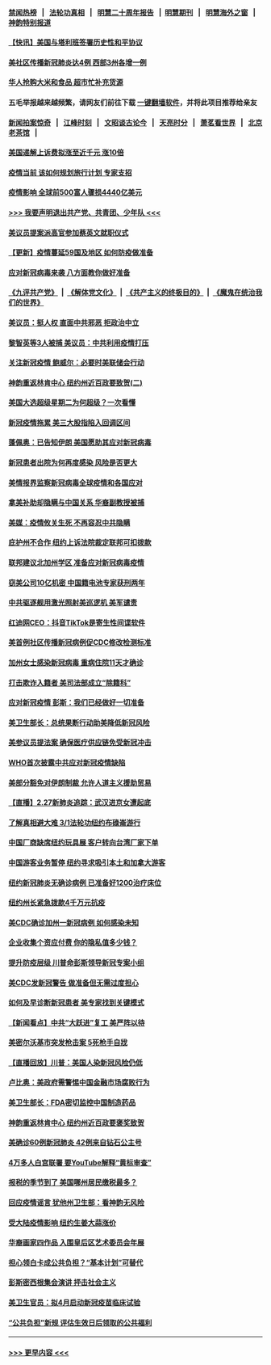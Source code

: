 #### [禁闻热榜](热点新闻.md?=0)  &nbsp;&nbsp;|&nbsp;&nbsp; [法轮功真相](https://github.com/gfw-breaker/truth/blob/master/README.md?=0) &nbsp;&nbsp;|&nbsp;&nbsp; [明慧二十周年报告](https://github.com/gfw-breaker/mh-reports/blob/master/README.md?=0) &nbsp;&nbsp;|&nbsp;&nbsp;[明慧期刊](https://github.com/gfw-breaker/mh-qikan) &nbsp;&nbsp;|&nbsp;&nbsp; [明慧海外之窗](https://github.com/gfw-breaker/mh-news/blob/master/README.md?=0) &nbsp;&nbsp;|&nbsp;&nbsp; [神韵特别报道](https://github.com/gfw-breaker/mh-news/blob/master/shenyun.md?=0)
#### [【快讯】美国与塔利班签署历史性和平协议](../pages/nsc412/n11905172.md?t=03010031) 
#### [美社区传播新冠肺炎达4例 西部3州各增一例](../pages/nsc412/n11904070.md?t=03010031) 
#### [华人抢购大米和食品   超市忙补充货源](../pages/nsc412/n11904453.md?t=03010031) 
#### 五毛举报越来越频繁，请网友们前往下载 [一键翻墙软件](https://github.com/gfw-breaker/ssr-accounts)，并将此项目推荐给亲友
#### [新闻拍案惊奇](https://github.com/gfw-breaker/banned-news/blob/master/pages/link4.md) &nbsp;&nbsp;|&nbsp;&nbsp; [江峰时刻](https://github.com/gfw-breaker/banned-news/blob/master/pages/link4.md) &nbsp;&nbsp;|&nbsp;&nbsp; [文昭谈古论今](https://github.com/gfw-breaker/banned-news/blob/master/pages/link4.md) &nbsp;&nbsp;|&nbsp;&nbsp; [天亮时分](https://github.com/gfw-breaker/banned-news/blob/master/pages/link4.md) &nbsp;&nbsp;|&nbsp;&nbsp; [萧茗看世界](https://github.com/gfw-breaker/banned-news/blob/master/pages/link4.md) &nbsp;&nbsp;|&nbsp;&nbsp; [北京老茶馆](https://github.com/gfw-breaker/banned-news/blob/master/pages/link4.md) &nbsp;&nbsp;|&nbsp;&nbsp; 
#### [美国递解上诉费拟涨至近千元  涨10倍](../pages/nsc412/n11904466.md?t=03010031) 
#### [疫情当前 该如何规划旅行计划 专家支招](../pages/nsc412/n11903865.md?t=03010031) 
#### [疫情影响 全球前500富人骤损4440亿美元](../pages/nsc412/n11904283.md?t=03010031) 
#### [>>> 我要声明退出共产党、共青团、少年队 <<<](https://github.com/begood0513/goodnews/blob/master/quit/letter.md) 
#### [美议员提案派高官参加蔡英文就职仪式](../pages/nsc412/n11904166.md?t=03010031) 
#### [【更新】疫情蔓延59国及地区 如何防疫做准备](../pages/nsc412/n11890652.md?t=03010031) 
#### [应对新冠病毒来袭 八方面教你做好准备](../pages/nsc412/n11903736.md?t=03010031) 
#### [《九评共产党》](https://github.com/begood0513/9ping.md/blob/master/README.md) &nbsp;|&nbsp; [《解体党文化》](../../../../jtdwh.md/blob/master/README.md)  &nbsp;|&nbsp; [《共产主义的终极目的》](../../../../gczydzjmd.md/blob/master/README.md) &nbsp;|&nbsp; [《魔鬼在统治我们的世界》](../../../../mgztzwmdsj.md/blob/master/README.md) 
#### [美议员：挺人权 直面中共邪恶 拒政治中立](../pages/nsc412/n11903790.md?t=03010031) 
#### [黎智英等3人被捕 美议员：中共利用疫情打压](../pages/nsc412/n11903768.md?t=03010031) 
#### [关注新冠疫情 鲍威尔：必要时美联储会行动](../pages/nsc412/n11903672.md?t=03010031) 
#### [神韵重返林肯中心 纽约州近百政要致贺(二)](../pages/nsc412/n11897500.md?t=03010031) 
#### [美国大选超级星期二为何超级？一次看懂](../pages/nsc412/n11903490.md?t=03010031) 
#### [新冠疫情拖累 美三大股指陷入回调区间](../pages/nsc412/n11903211.md?t=03010031) 
#### [蓬佩奥：已告知伊朗 美国愿助其应对新冠病毒](../pages/nsc412/n11903212.md?t=03010031) 
#### [新冠患者出院为何再度感染 风险是否更大](../pages/nsc412/n11903262.md?t=03010031) 
#### [美情报界监察新冠病毒全球疫情和各国应对](../pages/nsc412/n11903098.md?t=03010031) 
#### [拿美补助却隐瞒与中国关系 华裔副教授被捕](../pages/nsc412/n11901687.md?t=03010031) 
#### [美媒：疫情攸关生死 不再容忍中共隐瞒](../pages/nsc412/n11901694.md?t=03010031) 
#### [庇护州不合作  纽约上诉法院裁定联邦可扣拨款](../pages/nsc412/n11902238.md?t=03010031) 
#### [联邦建议北加州学区 准备应对新冠病毒疫情](../pages/nsc412/n11902448.md?t=03010031) 
#### [窃美公司10亿机密 中国籍电池专家获刑两年](../pages/nsc412/n11901996.md?t=03010031) 
#### [中共驱逐舰用激光照射美巡逻机 美军谴责](../pages/nsc412/n11901964.md?t=03010031) 
#### [红迪网CEO：抖音TikTok是寄生性间谍软件](../pages/nsc412/n11901675.md?t=03010031) 
#### [美首例社区传播新冠病例促CDC修改检测标准](../pages/nsc412/n11901490.md?t=03010031) 
#### [加州女士感染新冠病毒 重病住院11天才确诊](../pages/nsc412/n11901246.md?t=03010031) 
#### [打击欺诈入籍者 美司法部成立“除籍科”](../pages/nsc412/n11901364.md?t=03010031) 
#### [应对新冠疫情 彭斯：我们已经做好一切准备](../pages/nsc412/n11901268.md?t=03010031) 
#### [美卫生部长：总统果断行动助美降低新冠风险](../pages/nsc412/n11900906.md?t=03010031) 
#### [美参议员提法案 确保医疗供应链免受新冠冲击](../pages/nsc412/n11901144.md?t=03010031) 
#### [WHO首次披露中共应对新冠疫情缺陷](../pages/nsc412/n11900978.md?t=03010031) 
#### [美部分豁免对伊朗制裁 允许人道主义援助贸易](../pages/nsc412/n11900859.md?t=03010031) 
#### [【直播】2.27新肺炎追踪：武汉进京女遭起底](../pages/nsc412/n11900415.md?t=03010031) 
#### [了解真相避大难  3/1法轮功纽约布碌崙游行](../pages/nsc412/n11899501.md?t=03010031) 
#### [中国厂商缺席纽约玩具展  客户转向台湾厂家下单](../pages/nsc412/n11899505.md?t=03010031) 
#### [中国游客业务暂停  纽约寻求吸引本土和加拿大游客](../pages/nsc412/n11899492.md?t=03010031) 
#### [纽约新冠肺炎无确诊病例  已准备好1200治疗床位](../pages/nsc412/n11899474.md?t=03010031) 
#### [纽约州长紧急拨款4千万元抗疫](../pages/nsc412/n11899477.md?t=03010031) 
#### [美CDC确诊加州一新冠病例 如何感染未知](../pages/nsc412/n11899165.md?t=03010031) 
#### [企业收集个资应付费 你的隐私值多少钱？](../pages/nsc412/n11898097.md?t=03010031) 
#### [提升防疫层级 川普命彭斯领导新冠专案小组](../pages/nsc412/n11898934.md?t=03010031) 
#### [美CDC发新冠警告 做准备但无需过度担心](../pages/nsc412/n11898923.md?t=03010031) 
#### [如何及早诊断新冠患者 美专家找到关键模式](../pages/nsc412/n11898626.md?t=03010031) 
#### [【新闻看点】中共“大跃进”复工 美严阵以待](../pages/nsc412/n11898221.md?t=03010031) 
#### [美密尔沃基市突发枪击案 5死枪手自戕](../pages/nsc412/n11898687.md?t=03010031) 
#### [【直播回放】川普：美国人染新冠风险仍低](../pages/nsc412/n11898088.md?t=03010031) 
#### [卢比奥：美政府需警惕中国金融市场腐败行为](../pages/nsc412/n11898327.md?t=03010031) 
#### [美卫生部长：FDA密切监控中国制造药品](../pages/nsc412/n11898231.md?t=03010031) 
#### [神韵重返林肯中心 纽约州近百政要褒奖致贺](../pages/nsc412/n11893366.md?t=03010031) 
#### [美确诊60例新冠肺炎 42例来自钻石公主号](../pages/nsc412/n11898098.md?t=03010031) 
#### [4万多人白宫联署 要YouTube解释“黄标审查”](../pages/nsc412/n11897803.md?t=03010031) 
#### [报税的季节到了 美国哪州居民缴税最多？](../pages/nsc412/n11897626.md?t=03010031) 
#### [回应疫情谣言 犹他州卫生部：看神韵无风险](../pages/nsc412/n11896078.md?t=03010031) 
#### [受大陆疫情影响  纽约生姜大蒜涨价](../pages/nsc412/n11896485.md?t=03010031) 
#### [华裔画家四作品  入围皇后区艺术委员会年展](../pages/nsc412/n11896497.md?t=03010031) 
#### [担心领白卡成公共负担？“基本计划”可替代](../pages/nsc412/n11896478.md?t=03010031) 
#### [彭斯密西根集会演讲 抨击社会主义](../pages/nsc412/n11896543.md?t=03010031) 
#### [美卫生官员：拟4月启动新冠疫苗临床试验](../pages/nsc412/n11896357.md?t=03010031) 
#### [“公共负担”新规  评估生效日后领取的公共福利](../pages/nsc412/n11893847.md?t=03010031) 

----
#### [ >>> 更早内容 <<< ](../indexes/nsc412-earlier.md)

